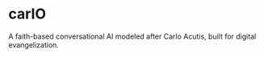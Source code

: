 # carIO
A faith-based conversational AI modeled after Carlo Acutis, built for digital evangelization.